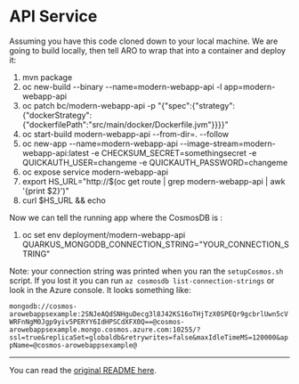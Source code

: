 # API Service
Assuming you have this code cloned down to your local machine. We are going to build locally, then tell ARO to wrap that into a container and deploy it:

1. mvn package
2. oc new-build --binary --name=modern-webapp-api -l app=modern-webapp-api
3. oc patch bc/modern-webapp-api -p "{\"spec\":{\"strategy\":{\"dockerStrategy\":{\"dockerfilePath\":\"src/main/docker/Dockerfile.jvm\"}}}}"
4. oc start-build modern-webapp-api --from-dir=. --follow
5. oc new-app --name=modern-webapp-api --image-stream=modern-webapp-api:latest -e CHECKSUM_SECRET=somethingsecret -e QUICKAUTH_USER=changeme -e QUICKAUTH_PASSWORD=changeme
6. oc expose service modern-webapp-api
7. export HS_URL="http://$(oc get route | grep modern-webapp-api | awk '{print $2}')"
8. curl $HS_URL && echo

Now we can tell the running app where the CosmosDB is :
1. oc set env deployment/modern-webapp-api QUARKUS_MONGODB_CONNECTION_STRING="YOUR_CONNECTION_STRING"

Note: your connection string was printed when you ran the `setupCosmos.sh` script. If you lost it you can run `az cosmosdb list-connection-strings` or look in the Azure console. It looks something like:

 `mongodb://cosmos-arowebappsexample:2SNJeAQdSNHguDecg3l8J42KS16oTHjTzX0SPEQr9gcbrlUwn5cVWRFnNgM0Jgp9yiv5PERYY6IdHPSCdXFX0Q==@cosmos-arowebappsexample.mongo.cosmos.azure.com:10255/?ssl=true&replicaSet=globaldb&retrywrites=false&maxIdleTimeMS=120000&appName=@cosmos-arowebappsexample@`

---

You can read the [original README here](https://github.com/CodeCafeOpenShiftGame/openshift-highscores-api-service).

